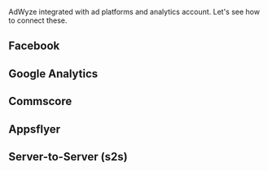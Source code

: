 AdWyze integrated with ad platforms and analytics account. Let's see how to connect these.

## Facebook

## Google Analytics

## Commscore

## Appsflyer

## Server-to-Server (s2s)